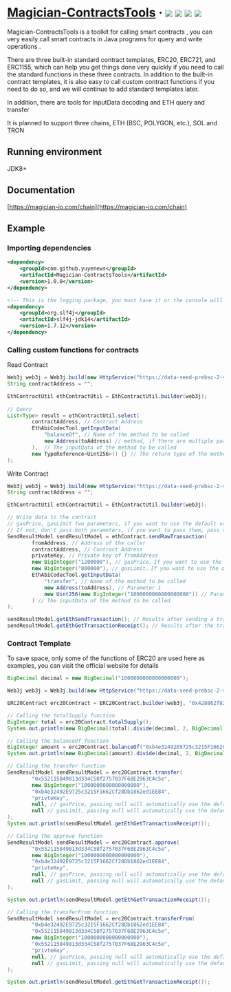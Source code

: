 <h1> 
    <a href="https://magician-io.com">Magician-ContractsTools</a> ·
    <img src="https://img.shields.io/badge/licenes-MIT-brightgreen.svg"/>
    <img src="https://img.shields.io/badge/jdk-8+-brightgreen.svg"/>
    <img src="https://img.shields.io/badge/maven-3.5.4+-brightgreen.svg"/>
    <img src="https://img.shields.io/badge/release-master-brightgreen.svg"/>
</h1>

Magician-ContractsTools is a toolkit for calling smart contracts , you can very easily call smart contracts in Java programs for query and write operations .

There are three built-in standard contract templates, ERC20, ERC721, and ERC1155, which can help you get things done very quickly if you need to call the standard functions in these three contracts. In addition to the built-in contract templates, it is also easy to call custom contract functions if you need to do so, and we will continue to add standard templates later.

In addition, there are tools for InputData decoding and ETH query and transfer

It is planned to support three chains, ETH (BSC, POLYGON, etc.), SOL and TRON

## Running environment

JDK8+

## Documentation

[https://magician-io.com/chain](https://magician-io.com/chain)

## Example

### Importing dependencies
```xml
<dependency>
    <groupId>com.github.yuyenews</groupId>
    <artifactId>Magician-ContractsTools</artifactId>
    <version>1.0.0</version>
</dependency>

<!-- This is the logging package, you must have it or the console will not see anything, any logging package that can bridge with slf4j is supported -->
<dependency>
    <groupId>org.slf4j</groupId>
    <artifactId>slf4j-jdk14</artifactId>
    <version>1.7.12</version>
</dependency>
```

### Calling custom functions for contracts

Read Contract

```java
Web3j web3j = Web3j.build(new HttpService("https://data-seed-prebsc-2-s1.binance.org:8545"));
String contractAddress = "";

EthContractUtil ethContractUtil = EthContractUtil.builder(web3j);
        
// Query
List<Type> result = ethContractUtil.select(
        contractAddress, // Contract Address
        EthAbiCodecTool.getInputData(
            "balanceOf", // Name of the method to be called
            new Address(toAddress) // method, if there are multiple parameters, you can continue to pass the next parameter
        ),  // The inputData of the method to be called
        new TypeReference<Uint256>() {} // The return type of the method, if there is more than one return value, you can continue to pass the next parameter
);
```

Write Contract

```java
Web3j web3j = Web3j.build(new HttpService("https://data-seed-prebsc-2-s1.binance.org:8545"));
String contractAddress = "";

EthContractUtil ethContractUtil = EthContractUtil.builder(web3j);

// Write data to the contract
// gasPrice, gasLimit two parameters, if you want to use the default value can not pass, or pass null
// If not, don't pass both parameters, if you want to pass them, pass them together, if set to null, one can be null and one can have a value
SendResultModel sendResultModel = ethContract.sendRawTransaction(
        fromAddress, // Address of the caller
        contractAddress, // Contract Address
        privateKey, // Private key of fromAddress
        new BigInteger("1200000"), // gasPrice，If you want to use the default value, you can pass null directly or leave this parameter out.
        new BigInteger("800000"), // gasLimit，If you want to use the default value, you can pass null directly or leave this parameter out.
        EthAbiCodecTool.getInputData(
            "transfer", // Name of the method to be called
            new Address(toAddress), // Parameter 1
            new Uint256(new BigInteger("1000000000000000000")) // Parameter 2，If there are other parameters, you can go ahead and pass in the next
        ) // The inputData of the method to be called
);

sendResultModel.getEthSendTransaction(); // Results after sending a transaction
sendResultModel.getEthGetTransactionReceipt(); // Results after the transaction is broadcast
```

### Contract Template

To save space, only some of the functions of ERC20 are used here as examples, you can visit the official website for details

```java
BigDecimal decimal = new BigDecimal("1000000000000000000");

Web3j web3j = Web3j.build(new HttpService("https://data-seed-prebsc-2-s1.binance.org:8545"));

ERC20Contract erc20Contract = ERC20Contract.builder(web3j, "0x428862f821b1A5eFff5B258583572451229eEeA6");

// Calling the totalSupply function
BigInteger total = erc20Contract.totalSupply();
System.out.println(new BigDecimal(total).divide(decimal, 2, BigDecimal.ROUND_UP));

// Calling the balanceOf function
BigInteger amount = erc20Contract.balanceOf("0xb4e32492E9725c3215F1662Cf28Db1862ed1EE84");
System.out.println(new BigDecimal(amount).divide(decimal, 2, BigDecimal.ROUND_UP));

// Calling the transfer function
SendResultModel sendResultModel = erc20Contract.transfer(
        "0x552115849813d334C58f2757037F68E2963C4c5e",
        new BigInteger("1000000000000000000"),
        "0xb4e32492E9725c3215F1662Cf28Db1862ed1EE84",
        "privteKey",
        null, // gasPrice, passing null will automatically use the default value
        null // gasLimit, passing null will automatically use the default value
);
System.out.println(sendResultModel.getEthGetTransactionReceipt());

// Calling the approve function
SendResultModel sendResultModel = erc20Contract.approve(
        "0x552115849813d334C58f2757037F68E2963C4c5e",
        new BigInteger("1000000000000000000"),
        "0xb4e32492E9725c3215F1662Cf28Db1862ed1EE84",
        "privteKey",
        null, // gasPrice, passing null will automatically use the default value
        null // gasLimit, passing null will automatically use the default value
);

System.out.println(sendResultModel.getEthGetTransactionReceipt());

// Calling the transferFrom function
SendResultModel sendResultModel = erc20Contract.transferFrom(
        "0xb4e32492E9725c3215F1662Cf28Db1862ed1EE84",
        "0x552115849813d334C58f2757037F68E2963C4c5e",
        new BigInteger("1000000000000000000"),
        "0x552115849813d334C58f2757037F68E2963C4c5e",
        "privteKey",
        null, // gasPrice, passing null will automatically use the default value
        null // gasLimit, passing null will automatically use the default value
);

System.out.println(sendResultModel.getEthGetTransactionReceipt());
```